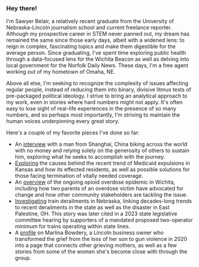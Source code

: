 ### Hey there!

I'm Sawyer Belair, a relatively recent graduate from the University of Nebraska-Lincoln journalism school and current freelance reporter. Although my prospective career in STEM never panned out, my dream has remained the same since those early days, albeit with a widened lens: to reign in complex, fascinating topics and make them digestible for the average person. Since graduating, I've spent time exploring public health through a data-focused lens for the Wichita Beacon as well as delving into local government for the Norfolk Daily News. These days, I'm a free agent working out of my hometown of Omaha, NE.

Above all else, I'm seeking to recognize the complexity of issues affecting regular people, instead of reducing them into binary, divisive litmus tests of pre-packaged political ideology. I strive to bring an analytical approach to my work, even in stories where hard numbers might not apply. It's often easy to lose sight of real-life experiences in the presence of so many numbers, and so perhaps most importantly, I'm striving to maintain the human voices underpinning every great story. 

Here's a couple of my favorite pieces I've done so far:
* An [interview](https://norfolkdailynews.com/news/shanghai-man-stops-in-norfolk-on-worldwide-bike-ride-to-push-the-bounds-of-the/article_a5fa94a0-50e3-11ef-bbcb-23f7fe81a93b.html) with a man from Shanghai, China biking across the world with no money and relying solely on the generosity of others to sustain him, exploring what he seeks to accomplish with the journey.
* [Exploring](https://thebeaconnews.org/stories/2023/10/24/82000-kansans-lost-medicaid-coverage-since-may-how-can-they-get-back-on/) the causes behind the recent trend of Medicaid expulsions in Kansas and how its effected residents, as well as possible solutions for those facing termination of vitally needed coverage.
* An [overview](https://thebeaconnews.org/stories/2023/09/19/500-dead-from-fentanyl-drug-overdose-since-2018-in-wichita/) of the ongoing opioid overdose epidemic in Wichita, including how two parents of an overdose victim have advocated for change and how other community stakeholders are tackling the issue.
* [Investigating](https://docs.google.com/document/d/1dy-KqSsmbTJAxPZFkneQ_U-7zgTv-kAJXM7iRqF2MWM/edit?usp=sharing) train derailments in Nebraska, linking decades-long trends to recent derailments in the state as well as the disaster in East Palestine, OH. This story was later cited in a 2023 state legislative committee hearing by supporters of a mandated proposed two-operator minimum for trains operating within state lines.
* A [profile](https://docs.google.com/document/d/1FFbPDpO4Jt9G8UnlGjgikC-rIm_Hc40iuhY_suG4uDA/edit?usp=sharing) on Marlina Bowdery, a Lincoln business owner who transformed the grief from the loss of her son to gun violence in 2020 into a page that connects other grieving mothers, as well as a few stories from some of the women she's become close with through the group.



